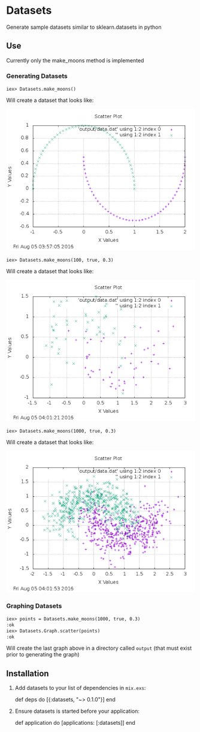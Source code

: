 # Datasets

Generate sample datasets similar to sklearn.datasets in python

## Use

Currently only the make_moons method is implemented

### Generating Datasets
```
iex> Datasets.make_moons()
```
Will create a dataset that looks like:

![make_moons with standard deviations of 0](docs/graph_make_moons_stddev_0.png "Default Parameters")

```
iex> Datasets.make_moons(100, true, 0.3)
```
Will create a dataset that looks like:

![make moons with standard deviation of 0.3](docs/graph_make_moons_stddev_0.3.png "Standard Deviation of 0.3")

```
iex> Datasets.make_moons(1000, true, 0.3)
```
Will create a dataset that looks like:

![make moons with standard deviation of 0.3 and sample size of 1000](docs/graph_make_moons_stddev_0.3_1000.png "Standard Deviation of 0.3 and Sample Size of 1000")

### Graphing Datasets
```
iex> points = Datasets.make_moons(1000, true, 0.3)
:ok
iex> Datasets.Graph.scatter(points)
:ok
```
Will create the last graph above in a directory called `output` (that must exist prior to generating the graph)


## Installation

  1. Add datasets to your list of dependencies in `mix.exs`:

        def deps do
          [{:datasets, "~> 0.1.0"}]
        end

  2. Ensure datasets is started before your application:

        def application do
          [applications: [:datasets]]
        end

